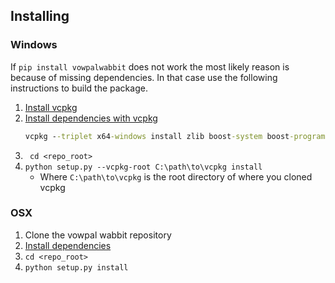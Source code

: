 ## Installing
### Windows
If `pip install vowpalwabbit` does not work the most likely reason is because of missing dependencies. In that case use the following instructions to build the package.
1. [Install vcpkg ](https://github.com/Microsoft/vcpkg)
2. [Install dependencies with vcpkg](https://github.com/VowpalWabbit/vowpal_wabbit/wiki/Dependencies#experimental-cmake-build-system-on-windows)
    ```bat
    vcpkg --triplet x64-windows install zlib boost-system boost-program-options boost-test boost-align boost-foreach boost-python boost-math boost-thread python3
    ```
3. ` cd <repo_root>`
4. `python setup.py --vcpkg-root C:\path\to\vcpkg install`
    - Where `C:\path\to\vcpkg` is the root directory of where you cloned vcpkg

### OSX
1. Clone the vowpal wabbit repository
2. [Install dependencies](https://github.com/VowpalWabbit/vowpal_wabbit/wiki/Dependencies#macos)
3. `cd <repo_root>`
4. `python setup.py install`